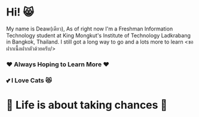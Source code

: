 # Hi! 😸 
My name is Deaw(เดียว), As of right now I'm a Freshman Information Technology student at King Mongkut's Institute of Technology Ladkrabang <KMITL/> in Bangkok, Thailand. I still got a long way to go and a lots more to learn <ขอฝากเนื้อฝากตัวด้วยครับ/>

### ❤️ Always Hoping to Learn More ❤️
### 💕 I Love Cats 😻

# 🎲 Life is about taking chances 🥀
